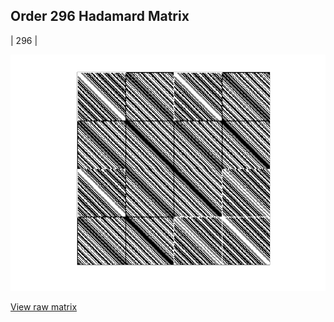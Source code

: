 ## Order 296 Hadamard Matrix

| 296 |

<img src="296.png" class="img-responsive" alt=""> 

[View raw matrix](order296.txt)
